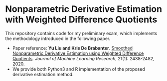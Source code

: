 # Nonparametric Derivative Estimation with Weighted Difference Quotients

This repository contains code for my preliminary exam, which implements the methodology introduced in the following paper.
- Paper reference: **Yu Liu and Kris De Brabanter**. [Smoothed Nonparametric Derivative Estimation using
Weighted Difference Quotients](https://www.jmlr.org/papers/volume21/19-246/19-246.pdf). _Journal of Machine Learning Research_, 21(1): 2438-2482, 2020.
- We provide both Python3 and R implementation of the proposed derivative estimation method.
